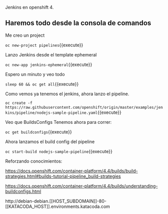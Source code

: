 Jenkins en openshift 4.


## Haremos todo desde la consola de comandos 

Me creo un project

`oc new-project pipelines`{{execute}}


Lanzo Jenkins desde el template ephemeral

`oc new-app jenkins-ephemeral`{{execute}}

Espero un minuto y veo todo

`sleep 60 && oc get all`{{execute}}

Como vemos ya tenemos el jenkins, ahora lanzo el pipeline.

`oc create -f https://raw.githubusercontent.com/openshift/origin/master/examples/jenkins/pipeline/nodejs-sample-pipeline.yaml`{{execute}}


Veo que BuildsConfigs Tenemos ahora para correr:

`oc get buildconfigs`{{execute}}

Ahora lanzamos el build config del pipeline

`oc start-build nodejs-sample-pipeline`{{execute}}

Reforzando conocimientos:

https://docs.openshift.com/container-platform/4.4/builds/build-strategies.html#builds-tutorial-pipeline_build-strategies

https://docs.openshift.com/container-platform/4.4/builds/understanding-buildconfigs.html


http://debian-debian.[[HOST_SUBDOMAIN]]-80-[[KATACODA_HOST]].environments.katacoda.com


